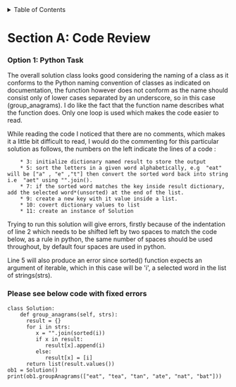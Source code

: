 <details>
  <summary>Table of Contents</summary>
  <ol>
    <li>
      <a href="#SectionA">Section A: Code Review</a>
      <ul>
        <li><a href="#Option1">Option 1: Python Task</a></li>
      </ul>
    </li>
    <li>
      <a href="#SectionB">Section B: Projects</a>
      <ul>
        <li><a href="#project">Link to a project I am most proud of</a></li>
        <dd>https://github.com/smzimelaJHB/Hangman_Iteration3</dd>
      </ul>
    </li>
    <li>
      <a href="#SectionC">Section C: Code Challenge</a>
      <ul>
        <li><a href="#code_challenge">Link to a code challenge</a></li>
        <dd>https://github.com/smzimelaJHB/numbertowords</dd>
      </ul>
    </li>
    <li>
      <a href="#SectionD">Section D: Loom Video Submission</a>
      <ul>
        <li><a href="#video">Link loom video</a></li>
         <dd>https://www.loom.com/share/89e1e727b6324e2998855383d4c28084</dd>
      </ul>
    </li>
  </ol>
</details>

# Section A: Code Review

### Option 1: Python Task

The overall solution class looks good considering the naming of a class as it conforms to the Python naming convention of classes as indicated on documentation, the function however does not conform as the name should consist only of lower cases separated by an underscore, so in this case (group_anagrams). I do like the fact that the function name describes what the function does. Only one loop is used which makes the code easier to read.

While reading the code I noticed that there are no comments, which makes it a little bit difficult to read, I would do the commenting for this particular solution as follows, the numbers on the left indicate the lines of a code :

```
    * 3: initialize dictionary named result to store the output
    * 5: sort the letters in a given word alphabetically, e.g  "eat" will be ["a" , "e" ,"t"] then convert the sorted word back into string i.e  "aet" using "".join().
    * 7: if the sorted word matches the key inside result dictionary, add the selected word*(unsorted) at the end of the list.
    * 9: create a new key with it value inside a list.
    * 10: covert dictionary values to list 
    * 11: create an instance of Solution
```

Trying to run this solution will give errors, firstly because of the indentation of line 2 which needs to be shifted left by two spaces to match the code below, as a rule in python, the same number of spaces should be used throughout, by default four spaces are used in python. 

Line 5 will also produce an error since sorted() function expects an argument of iterable, which in this case will be 'i', a selected word in the list of strings(strs).

### Please see below code with fixed errors
```
class Solution:
    def group_anagrams(self, strs):
      result = {}
      for i in strs:
         x = "".join(sorted(i))
         if x in result:
            result[x].append(i)
         else:
            result[x] = [i]
      return list(result.values())
ob1 = Solution()
print(ob1.groupAnagrams(["eat", "tea", "tan", "ate", "nat", "bat"]))
```
